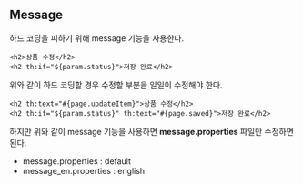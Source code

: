 ## Message

하드 코딩을 피하기 위해 message 기능을 사용한다.<br>

```properties
<h2>상품 수정</h2>
<h2 th:if="${param.status}">저장 완료</h2>
```

위와 같이 하드 코딩할 경우 수정할 부분을 일일이 수정해야 한다.<br>

```properties
<h2 th:text="#{page.updateItem}">상품 수정</h2>
<h2 th:if="${param.status}" th:text="#{page.saved}">저장 완료</h2>
```

하지만 위와 같이 message 기능을 사용하면 **message.properties** 파일만 수정하면 된다.<br>

- message.properties : default
- message_en.properties : english


